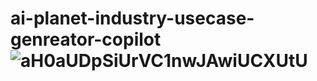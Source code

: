# ai-planet-industry-usecase-genreator-copilot![aH0aUDpSiUrVC1nwJAwiUCXUtU](https://github.com/user-attachments/assets/581e985a-2bb7-4967-9849-c5dbc4aca545)
